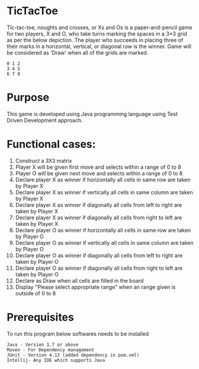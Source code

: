 # TicTacToe

Tic-tac-toe, noughts and crosses, or Xs and Os is a paper-and-pencil game for two players, X and O, who take turns marking the spaces in a 3×3 grid as per the below depiction. The player who succeeds in placing three of their marks in a horizontal, vertical, or diagonal row is the winner. Game will be considered as 'Draw' when all of the grids are marked.
```
0 1 2
3 4 5
6 7 8
```

# Purpose

  This game is developed using Java programming language using Test Driven Development approach.
 

# Functional cases:
1) Construct a 3X3 matrix
2) Player X will be given first move and selects within a range of 0 to 8
3) Player O will be given next move and selects within a range of 0 to 8
4) Declare player X as winner if horizontally all cells in same row are taken by Player X
5) Declare player X as winner if vertically all cells in same column are taken by Player X
6) Declare player X as winner if diagonally all cells from left to right are taken by Player X
7) Declare player X as winner if diagonally all cells from right to left are taken by Player X
8) Declare player O as winner if horizontally all cells in same row are taken by Player O
9) Declare player O as winner if vertically all cells in same column are taken by Player O
10) Declare player O as winner if diagonally all cells from left to right are taken by Player O
11) Declare player O as winner if diagonally all cells from right to left are taken by Player O
12) Declare as Draw when all cells are filled in the board
13) Display "Please select appropriate range" when an range given is outside of 0 to 8


# Prerequisites
To run this program below softwares needs to be installed
```
Java - Version 1.7 or above
Maven - For Dependency management
JUnit - Version 4.12 (added dependency in pom.xml)
Intellij- Any IDE which supports Java
```